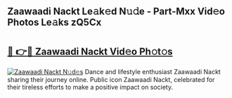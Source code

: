 ## Zaawaadi Nackt Le𝚊k𝚎d N𝚞𝚍e - Part-Mxx Vid𝚎o Photos Le𝚊ks zQ5Cx

# <h2><a href="http://fb8e8p.evod.top/?m=Zaawaadi+Nackt">🔗 👉🔴 Zaawaadi Nackt Vid𝚎o Ph𝚘t𝚘s</a></h2>

[![Zaawaadi Nackt N𝚞d𝚎s](https://i.imgur.com/8V9OHl7.gif)](http://fb8e8p.evod.top/?m=Zaawaadi+Nackt)
Dance and lifestyle enthusiast Zaawaadi Nackt sharing their journey online. Public icon Zaawaadi Nackt, celebrated for their tireless efforts to make a positive impact on society. 

